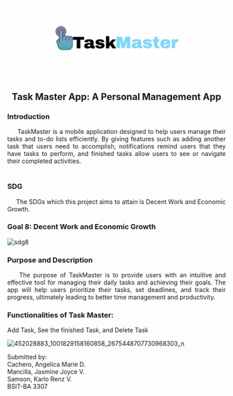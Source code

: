 ![mainheader](https://github.com/angelicamariecachero/Final_Project_AppDev/blob/main/assets/images/logo.jpg.jpg)
<h2 align="center"> Task Master App: A Personal Management App</h2>

<h3> Introduction </h3> <i class="fa-solid fa-1"></i>
  <p align=justify>
&nbsp;&nbsp;&nbsp;&nbsp; TaskMaster is a mobile application designed to help users manage their tasks and to-do lists efficiently. By giving features such as adding another task that users need to accomplish, notifications remind users that they have tasks to perform, and finished tasks allow users to see or navigate their completed activities.
<br></br>

<h3> SDG </h3> <i class="fa-solid fa-1"></i>

<p align=justify> &nbsp;&nbsp;&nbsp;&nbsp; The SDGs which this project aims to attain is Decent Work and Economic Growth.

<h3> Goal 8: Decent Work and Economic Growth </h3> <i class="fa-solid fa-1"></i>

![sdg8](https://user-images.githubusercontent.com/102529828/181732978-0b7032cb-dc9a-4c38-8ec1-16dd09f58cdf.png)

 <h3> Purpose and Description </h3> <i class="fa-solid fa-1"></i>
 
<p align=justify> &nbsp;&nbsp;&nbsp;&nbsp;The purpose of TaskMaster is to provide users with an intuitive and effective tool for managing their daily tasks and achieving their goals. The app will help users prioritize their tasks, set deadlines, and track their progress, ultimately leading to better time management and productivity.

 <h3> Functionalities of Task Master: </h3> <i class="fa-solid fa-1"></i>

Add Task, See the finished Task, and Delete Task

![452028883_1001829158160858_2675448707730968303_n](https://github.com/user-attachments/assets/ec123117-2b4d-4bb8-b41c-6bae46b33c0d)


Submitted by:<br>
Cachero, Angelica Marie D.<br>
Mancilla, Jasmine Joyce V.<br>
Samson, Karlo Renz V.<br>
BSIT-BA 3307

